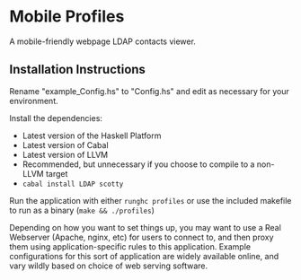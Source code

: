# Mobile Profiles
A mobile-friendly webpage LDAP contacts viewer.

## Installation Instructions
Rename "example_Config.hs" to "Config.hs" and edit as necessary for your 
environment.

Install the dependencies:

* Latest version of the Haskell Platform
* Latest version of Cabal
* Latest version of LLVM 
 * Recommended, but unnecessary if you choose to compile to a non-LLVM target
* `cabal install LDAP scotty`

Run the application with either `runghc profiles` or use the included 
makefile to run as a binary (`make && ./profiles`)


Depending on how you want to set things up, you may want to use a Real 
Webserver (Apache, nginx, etc) for users to connect to, and then proxy them 
using application-specific rules to this application. Example configurations 
for this sort of application are widely available online, and vary wildly 
based on choice of web serving software.

